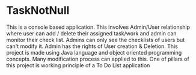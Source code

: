 # TaskNotNull
This is a console based application. 
This involves Admin/User relationship where user can add / delete their assigned task/work and admin can monitor their check list. 
Admins can only see the checklists of users but can't modify it. Admin has the rights of User creation &  Deletion.
This project is made using Java language and object oriented programming concepts.
Many modification process can applied to this.
One of pillars of this project is working principle of a To Do List application
